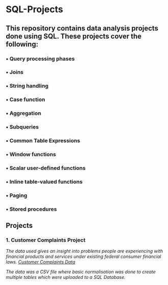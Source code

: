 # SQL-Projects
## This repository contains data analysis projects done using SQL. These projects cover the following:
### •	Query processing phases
### •	Joins
### •	String handling
### •	Case function
### •	Aggregation
### •	Subqueries
### •	Common Table Expressions
### •	Window functions
### •	Scalar user-defined functions
### •	Inline table-valued functions
### •	Paging
### •	Stored procedures
##
## Projects

### 1. Customer Complaints Project
*The data used gives an insight into problems people are experiencing with financial products and services under existing federal consumer financial laws. [Customer Complaints Data](https://www.consumerfinance.gov/data-research/consumer-complaints/)*

*The data was a CSV file where basic normalisation was done to create multiple tables which were uploaded to a SQL Database.*
